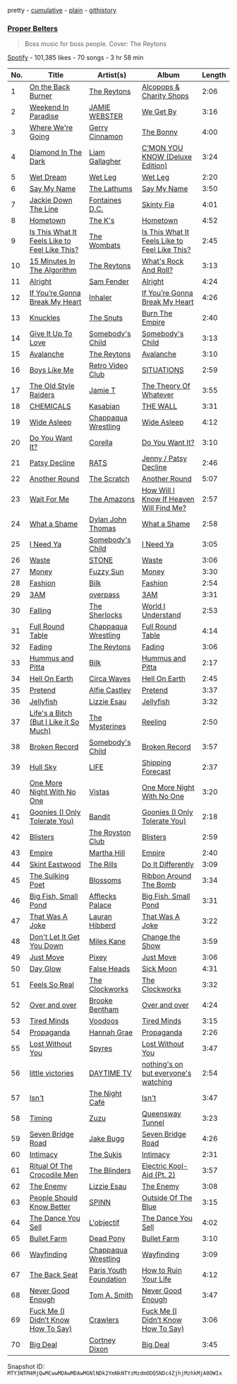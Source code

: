 pretty - [cumulative](/playlists/cumulative/37i9dQZF1DWWjDnew1mOxr.md) - [plain](/playlists/plain/37i9dQZF1DWWjDnew1mOxr) - [githistory](https://github.githistory.xyz/mackorone/spotify-playlist-archive/blob/main/playlists/plain/37i9dQZF1DWWjDnew1mOxr)

### [Proper Belters](https://open.spotify.com/playlist/37i9dQZF1DWWjDnew1mOxr)

> Boss music for boss people\. Cover: The Reytons

[Spotify](https://open.spotify.com/user/spotify) - 101,385 likes - 70 songs - 3 hr 58 min

| No. | Title | Artist(s) | Album | Length |
|---|---|---|---|---|
| 1 | [On the Back Burner](https://open.spotify.com/track/6eczJiyXPukaEhiA6OPPtk) | [The Reytons](https://open.spotify.com/artist/3RHoFGKe6KE3LLml7ujPKJ) | [Alcopops & Charity Shops](https://open.spotify.com/album/5RXX48BI3S6SlvMo1cX5jB) | 2:06 |
| 2 | [Weekend In Paradise](https://open.spotify.com/track/3s7m99pSJk34SFIU3oKUAA) | [JAMIE WEBSTER](https://open.spotify.com/artist/5ugVdZNXtMIj6ECTzGsyqS) | [We Get By](https://open.spotify.com/album/3HP0fAMCGrJOpPfGqRGIDY) | 3:16 |
| 3 | [Where We're Going](https://open.spotify.com/track/19GiPFk1hng2JpuRf00Gno) | [Gerry Cinnamon](https://open.spotify.com/artist/7cpCnhhBIU1gA7EhTFApN1) | [The Bonny](https://open.spotify.com/album/6Ed44ptXyYJQM20Xat64I0) | 4:00 |
| 4 | [Diamond In The Dark](https://open.spotify.com/track/6cWSuPDQT56oPVqWSsNSee) | [Liam Gallagher](https://open.spotify.com/artist/6sN51vEARnAAdBw1IKZ8Q9) | [C’MON YOU KNOW \(Deluxe Edition\)](https://open.spotify.com/album/7IpAa9HvutfL3LsDsgluqY) | 3:24 |
| 5 | [Wet Dream](https://open.spotify.com/track/260Ub1Yuj4CobdISTOBvM9) | [Wet Leg](https://open.spotify.com/artist/2TwOrUcYnAlIiKmVQkkoSZ) | [Wet Leg](https://open.spotify.com/album/0r9awI5WRCZpwk0aVQ4bKO) | 2:20 |
| 6 | [Say My Name](https://open.spotify.com/track/3LIWMXIo6rPoo9Slcd1PaK) | [The Lathums](https://open.spotify.com/artist/6PXYvMeTixxDzYAYugMlbg) | [Say My Name](https://open.spotify.com/album/6ZN13CtDuZ3JAaTB8SFlZv) | 3:50 |
| 7 | [Jackie Down The Line](https://open.spotify.com/track/4DNbKvO9fI8bjnxis4yddk) | [Fontaines D.C.](https://open.spotify.com/artist/3SXwqSqAoBz9WCI9PDQzY6) | [Skinty Fia](https://open.spotify.com/album/1R7vPDuTFeqCGOLj1JwfRH) | 4:01 |
| 8 | [Hometown](https://open.spotify.com/track/2kRuduqaJfLIWGZy5EOBam) | [The K's](https://open.spotify.com/artist/6DlKk9ibc9dCgvyNPGNXdH) | [Hometown](https://open.spotify.com/album/3pWXwphIVPJlFcvuxXvghu) | 4:52 |
| 9 | [Is This What It Feels Like to Feel Like This?](https://open.spotify.com/track/3aVGdoYas2GPVZNLN1IxXY) | [The Wombats](https://open.spotify.com/artist/0Ya43ZKWHTKkAbkoJJkwIB) | [Is This What It Feels Like to Feel Like This?](https://open.spotify.com/album/2YoatZbkNsBRrfmX0pq9Ay) | 2:45 |
| 10 | [15 Minutes In The Algorithm](https://open.spotify.com/track/2FyRW5FCNTKZNoFGHOwHPs) | [The Reytons](https://open.spotify.com/artist/3RHoFGKe6KE3LLml7ujPKJ) | [What's Rock And Roll?](https://open.spotify.com/album/3ypJeqXuihGdO05YJ6PLeD) | 3:13 |
| 11 | [Alright](https://open.spotify.com/track/57BvpyURy7xPYKgbPRaynf) | [Sam Fender](https://open.spotify.com/artist/6zlR5ttMfMNmwf2lecU9Cc) | [Alright](https://open.spotify.com/album/2rUWCf2wXA1PMK3NUckp2p) | 4:24 |
| 12 | [If You’re Gonna Break My Heart](https://open.spotify.com/track/4rd7dRScIJePZmZsHpDHRP) | [Inhaler](https://open.spotify.com/artist/6lyMYewq2SuTFIXgiv7OxH) | [If You’re Gonna Break My Heart](https://open.spotify.com/album/0HINCw0Pfo7xmGaMTXS51l) | 4:26 |
| 13 | [Knuckles](https://open.spotify.com/track/4Ko3NpExzZe0BBDDV6IZc8) | [The Snuts](https://open.spotify.com/artist/4AzAfQNuAyKOFG4DZMsdAo) | [Burn The Empire](https://open.spotify.com/album/4aufPz4ZGcxWHNt2lp2lTf) | 2:40 |
| 14 | [Give It Up To Love](https://open.spotify.com/track/7yzD2cGoxqldX9XvZAEQYT) | [Somebody's Child](https://open.spotify.com/artist/5b84ozqhKiJG9LN1IjVac1) | [Somebody's Child](https://open.spotify.com/album/1OhCkiW1loTo9TmTwX4by8) | 3:13 |
| 15 | [Avalanche](https://open.spotify.com/track/0LIekCgqw0a3Ule7WtPfBJ) | [The Reytons](https://open.spotify.com/artist/3RHoFGKe6KE3LLml7ujPKJ) | [Avalanche](https://open.spotify.com/album/2Rntp0bJx7YKBmV3Kg8wbm) | 3:10 |
| 16 | [Boys Like Me](https://open.spotify.com/track/75VuXKZxXIgoFxVuJSi8MS) | [Retro Video Club](https://open.spotify.com/artist/3QLuhvmgX4ActVP2adB2l3) | [SITUATIONS](https://open.spotify.com/album/6gfhQtGei00j0uin1FSVm5) | 2:59 |
| 17 | [The Old Style Raiders](https://open.spotify.com/track/07wuA7wnqcAEi1pWm9hXYW) | [Jamie T](https://open.spotify.com/artist/3Rsr4Z96O6U3lToOiV3zBh) | [The Theory Of Whatever](https://open.spotify.com/album/5kyMgf8ogldA8iLY9ppyAV) | 3:55 |
| 18 | [CHEMICALS](https://open.spotify.com/track/3bGnizZtJfcuY6ZOoaSMZI) | [Kasabian](https://open.spotify.com/artist/11wRdbnoYqRddKBrpHt4Ue) | [THE WALL](https://open.spotify.com/album/2qN0UtOJpDpdtbW6JoCTAk) | 3:31 |
| 19 | [Wide Asleep](https://open.spotify.com/track/1xpmaqqqyxCzZGPlZnnLyC) | [Chappaqua Wrestling](https://open.spotify.com/artist/5S4qUw22ZF7gTPUEx61SyC) | [Wide Asleep](https://open.spotify.com/album/2DY3DFla02eVvCjHgW6s64) | 4:12 |
| 20 | [Do You Want It?](https://open.spotify.com/track/14Z6bWa5MGCXoRm8JCBxCs) | [Corella](https://open.spotify.com/artist/5LoyxydilSHtcohX3rSRXe) | [Do You Want It?](https://open.spotify.com/album/3r1POBHLDuWzGaIqxtpKL4) | 3:10 |
| 21 | [Patsy Decline](https://open.spotify.com/track/5e0X1BgUtlx8930aZ2QWU0) | [RATS](https://open.spotify.com/artist/0xS02ATWv2azbvKGV4Evc0) | [Jenny / Patsy Decline](https://open.spotify.com/album/7iFb0X7ZlAVkeb917gi2CD) | 2:46 |
| 22 | [Another Round](https://open.spotify.com/track/0ansLolwMuxl8ubtrFCfFe) | [The Scratch](https://open.spotify.com/artist/6BCpGC485tSshwjemmeAmd) | [Another Round](https://open.spotify.com/album/7ksHqKW6Bcf6vAFMJ5mB1D) | 5:07 |
| 23 | [Wait For Me](https://open.spotify.com/track/4iVabnzKwxEKPJApgMbzoG) | [The Amazons](https://open.spotify.com/artist/7243txmysJ4KbRmH8UAMKO) | [How Will I Know If Heaven Will Find Me?](https://open.spotify.com/album/5wtPiwfkmZQSbrMUODMD4f) | 2:57 |
| 24 | [What a Shame](https://open.spotify.com/track/1qTV9vY7G87NEC8waJtT0B) | [Dylan John Thomas](https://open.spotify.com/artist/3cyAuWiMIGwIeimE82NFKb) | [What a Shame](https://open.spotify.com/album/6B45cam0D4Uw3NfleBOPrb) | 2:58 |
| 25 | [I Need Ya](https://open.spotify.com/track/5BYoZQEbn9MO3RrMUSV4DD) | [Somebody's Child](https://open.spotify.com/artist/5b84ozqhKiJG9LN1IjVac1) | [I Need Ya](https://open.spotify.com/album/3DIpkDJyTlnQWH9ToRjjtm) | 3:05 |
| 26 | [Waste](https://open.spotify.com/track/1jDVf3LzkHI2rz5BGveizV) | [STONE](https://open.spotify.com/artist/1br1PqvafIUOis4rBUvv1H) | [Waste](https://open.spotify.com/album/01sJMqpfqlYFMvVF1H0FBj) | 3:06 |
| 27 | [Money](https://open.spotify.com/track/7KllccAHAj97nQPqBlQouV) | [Fuzzy Sun](https://open.spotify.com/artist/40uK7RAJlyEALdLWZ1qNmb) | [Money](https://open.spotify.com/album/19F6Ai9NloBmTqrhcz9N0M) | 3:30 |
| 28 | [Fashion](https://open.spotify.com/track/4SovnusZTVLsnd5SF9nVcZ) | [Bilk](https://open.spotify.com/artist/5ryYQaYPltS7u7tjByRM3K) | [Fashion](https://open.spotify.com/album/4VF6M7rtmO3PCX0PUcB8tx) | 2:54 |
| 29 | [3AM](https://open.spotify.com/track/7q6sN7NKKowCDvPHS0SaCi) | [overpass](https://open.spotify.com/artist/2y3PEaAgTdxYfbyeSXORv8) | [3AM](https://open.spotify.com/album/1Cmfz56eoj4qs3ZMvfvCUx) | 3:31 |
| 30 | [Falling](https://open.spotify.com/track/4U1lnceYei81AcieKqPxIs) | [The Sherlocks](https://open.spotify.com/artist/4SrofCfzlhtiKRAsMfBxV4) | [World I Understand](https://open.spotify.com/album/2ESEsbqDurKc7fCmduKViu) | 2:53 |
| 31 | [Full Round Table](https://open.spotify.com/track/2mX022csmPILfLhGGwctqn) | [Chappaqua Wrestling](https://open.spotify.com/artist/5S4qUw22ZF7gTPUEx61SyC) | [Full Round Table](https://open.spotify.com/album/6gptW1eODnspT3YYkcVfTf) | 4:14 |
| 32 | [Fading](https://open.spotify.com/track/3PTwnUE0HTAvBnhiqFVi9Y) | [The Reytons](https://open.spotify.com/artist/3RHoFGKe6KE3LLml7ujPKJ) | [Fading](https://open.spotify.com/album/0yNfE1sA8oc97MG7DoVRnq) | 3:06 |
| 33 | [Hummus and Pitta](https://open.spotify.com/track/7n6biK1HTuLfsNZv7LVFZa) | [Bilk](https://open.spotify.com/artist/5ryYQaYPltS7u7tjByRM3K) | [Hummus and Pitta](https://open.spotify.com/album/7G2IyVdw8K2clKwdNvAF7v) | 2:17 |
| 34 | [Hell On Earth](https://open.spotify.com/track/5zkVTkQkHV4ygkf4sjicbA) | [Circa Waves](https://open.spotify.com/artist/6hl5k4gLl1p3sjhHcb57t2) | [Hell On Earth](https://open.spotify.com/album/0H19BYgfRBOrW5BXg7yFqH) | 2:45 |
| 35 | [Pretend](https://open.spotify.com/track/4JyTqHzS1hrQO62v0mGRep) | [Alfie Castley](https://open.spotify.com/artist/4t5uGGNiFjujYEEyVVDEwc) | [Pretend](https://open.spotify.com/album/02h2495vFYmNXvFZlFMavz) | 3:37 |
| 36 | [Jellyfish](https://open.spotify.com/track/5QoAoPROnMerJZXHSdCA6U) | [Lizzie Esau](https://open.spotify.com/artist/3E2PKHxfpNa2R6N3RIpa8S) | [Jellyfish](https://open.spotify.com/album/6h0uAe4jR7ej8bFFl5JNhI) | 3:32 |
| 37 | [Life's a Bitch \(But I Like it So Much\)](https://open.spotify.com/track/3pNxB32GZ03zJQ3fmUqsj5) | [The Mysterines](https://open.spotify.com/artist/15QhuBSLfDNECfF8wvxj0M) | [Reeling](https://open.spotify.com/album/1hkGVzxg3aKTSj1B6EMyRh) | 2:50 |
| 38 | [Broken Record](https://open.spotify.com/track/4lJGdVwM01Ia6LNb5EKExD) | [Somebody's Child](https://open.spotify.com/artist/5b84ozqhKiJG9LN1IjVac1) | [Broken Record](https://open.spotify.com/album/2OBZGtnZuaTrD3DBNhmlf0) | 3:57 |
| 39 | [Hull Sky](https://open.spotify.com/track/3KTFknLMGHEH7yaxCjDrS7) | [LIFE](https://open.spotify.com/artist/2NWimAynlyqVUWD4YnJHlC) | [Shipping Forecast](https://open.spotify.com/album/4bDVGO2hYS0Hxe07ilSi9x) | 2:37 |
| 40 | [One More Night With No One](https://open.spotify.com/track/3JJv1LcAO8G2Q19p5GVRlm) | [Vistas](https://open.spotify.com/artist/5YA1c6yVkPnflTLMfOgjzc) | [One More Night With No One](https://open.spotify.com/album/0drCqmAvoy8VdEvzAZoPI7) | 3:20 |
| 41 | [Goonies \(I Only Tolerate You\)](https://open.spotify.com/track/38HNASK1K4hAuLD1BRIQan) | [Bandit](https://open.spotify.com/artist/0D77POYEzzGCwxFGJjfPop) | [Goonies \(I Only Tolerate You\)](https://open.spotify.com/album/53R61BIJ4taXnBztmuLVNH) | 2:18 |
| 42 | [Blisters](https://open.spotify.com/track/1Y8j5sFITgFnRxMtSbWnFr) | [The Royston Club](https://open.spotify.com/artist/5N5jf98OOEf3uAIJpi1deD) | [Blisters](https://open.spotify.com/album/4uoNUCK3k5Xy5ADC5mY7nP) | 2:59 |
| 43 | [Empire](https://open.spotify.com/track/17NF7bFPjLTCyG7mdoU9RN) | [Martha Hill](https://open.spotify.com/artist/4Kc5DsSHbP83BQiY1btHjR) | [Empire](https://open.spotify.com/album/2zauc2kgGB5EB2CjsbPSyC) | 2:40 |
| 44 | [Skint Eastwood](https://open.spotify.com/track/7gMCx5OAvXAN6Mtr5nvyiV) | [The Rills](https://open.spotify.com/artist/2xOzJ4KDhvZrBLCvorstRR) | [Do It Differently](https://open.spotify.com/album/5mi8hQT8Y4RbfSu8l6zaws) | 3:09 |
| 45 | [The Sulking Poet](https://open.spotify.com/track/4RpGkjgHNP8DjB6mp7uvsz) | [Blossoms](https://open.spotify.com/artist/22RISwgVJyZu9lpqAcv1F5) | [Ribbon Around The Bomb](https://open.spotify.com/album/3hf9qJwWDOOjfyNI1esiGG) | 3:34 |
| 46 | [Big Fish, Small Pond](https://open.spotify.com/track/54x9jwJU7a0xUjT1hbFtDi) | [Afflecks Palace](https://open.spotify.com/artist/4IPPxhNko81s8pZsgyYhYW) | [Big Fish, Small Pond](https://open.spotify.com/album/3Z9XtwBfGd68EAyKBGZDao) | 3:31 |
| 47 | [That Was A Joke](https://open.spotify.com/track/6lAYusLNkTuXcKzxkWzdGg) | [Lauran Hibberd](https://open.spotify.com/artist/33ReZaGVb63WaJE68WgWuU) | [That Was A Joke](https://open.spotify.com/album/5sWDf1SnNbtZG4ROx8CzkF) | 3:22 |
| 48 | [Don't Let It Get You Down](https://open.spotify.com/track/4QF5iy2ayntan3pbOfAGKZ) | [Miles Kane](https://open.spotify.com/artist/3M0H4efyA5YcijrKlaKbYn) | [Change the Show](https://open.spotify.com/album/0dI32Mcr4eYerUWYWEuB28) | 3:59 |
| 49 | [Just Move](https://open.spotify.com/track/64fVObugIv5tiWtN6LhCRf) | [Pixey](https://open.spotify.com/artist/0Mwm5rtTYi44wClH4ZXjkI) | [Just Move](https://open.spotify.com/album/1g5uEvVcsGl0nMRjGRcGy6) | 3:06 |
| 50 | [Day Glow](https://open.spotify.com/track/6re1o3rJ5vUZ97HqArXQLa) | [False Heads](https://open.spotify.com/artist/2tZaXwpCHEhoVEBQuRI4vu) | [Sick Moon](https://open.spotify.com/album/0dOCttwqrzhoBngWnuwJCd) | 4:31 |
| 51 | [Feels So Real](https://open.spotify.com/track/3FT6FDtU2POsP0XAcqtAsh) | [The Clockworks](https://open.spotify.com/artist/6Jg3DFzPWX2VIy01oqLGkz) | [The Clockworks](https://open.spotify.com/album/5yy6SxQG6UFCXMP6wDAUJR) | 3:32 |
| 52 | [Over and over](https://open.spotify.com/track/41mJD5RHlzYqnDLOVhX5f6) | [Brooke Bentham](https://open.spotify.com/artist/6c1CljS2C5YB6k7INEUs0A) | [Over and over](https://open.spotify.com/album/5AfjwhZxK3ERoaEuXsVhzt) | 4:24 |
| 53 | [Tired Minds](https://open.spotify.com/track/4ltKJxYykFeDCVLTMIaN8f) | [Voodoos](https://open.spotify.com/artist/5ya7iEj2gouDgi5aFiA1e8) | [Tired Minds](https://open.spotify.com/album/43Q8naoUbm8TNvGrM3ljFD) | 3:15 |
| 54 | [Propaganda](https://open.spotify.com/track/7ySX1sgdBBCzw7WacxCYiS) | [Hannah Grae](https://open.spotify.com/artist/06vyPLBCJLDF8EGgQJEEhV) | [Propaganda](https://open.spotify.com/album/4DypGkmzZGw3chFK6Zh3Pr) | 2:26 |
| 55 | [Lost Without You](https://open.spotify.com/track/7ckvoom2YHogDgVDHG2sF3) | [Spyres](https://open.spotify.com/artist/0gu9FiIFp32jTZSCRhdqFO) | [Lost Without You](https://open.spotify.com/album/6bjbaKvxQUftREKm8amxOe) | 3:47 |
| 56 | [little victories](https://open.spotify.com/track/18YO4r2xH4uayIv4qKwsTl) | [DAYTIME TV](https://open.spotify.com/artist/35ls7qnn5iKLPMT8PnOBy8) | [nothing's on but everyone's watching](https://open.spotify.com/album/2kj0LkKUt9DRZl4dn3nfVd) | 2:54 |
| 57 | [Isn't](https://open.spotify.com/track/5kD48GFbfBOUEXMXyfhnWr) | [The Night Café](https://open.spotify.com/artist/1ShwUjKIwQRaUJij7jgRhp) | [Isn't](https://open.spotify.com/album/6uIUWQiVY2uoHvXT779jdv) | 3:47 |
| 58 | [Timing](https://open.spotify.com/track/3WySGZnIvL3tw7y66xMqNF) | [Zuzu](https://open.spotify.com/artist/4GcpGBggb1BbFfG4jS2Wpm) | [Queensway Tunnel](https://open.spotify.com/album/1frN2kEYXx4azuuOI1pqL6) | 3:23 |
| 59 | [Seven Bridge Road](https://open.spotify.com/track/1pThuAAZYQbi9mJBGhFm9p) | [Jake Bugg](https://open.spotify.com/artist/4hf3caW9H8uFwwbv5pFjcg) | [Seven Bridge Road](https://open.spotify.com/album/2nZyKUC7zSptFMxwCXYK44) | 4:26 |
| 60 | [Intimacy](https://open.spotify.com/track/39EFala3XXRculW4xXJyOg) | [The Sukis](https://open.spotify.com/artist/0z2w2g48teQXR561xEi3zT) | [Intimacy](https://open.spotify.com/album/7zYp5nRE0nSKYryN9BUArc) | 2:31 |
| 61 | [Ritual Of The Crocodile Men](https://open.spotify.com/track/1HqBbNCgZQLmViO7t2q40Y) | [The Blinders](https://open.spotify.com/artist/3Z8Y3Ek99rukRa1Hdo14GE) | [Electric Kool\-Aid \(Pt\. 2\)](https://open.spotify.com/album/30SOrQbrIjobGpkPdLnHMI) | 3:57 |
| 62 | [The Enemy](https://open.spotify.com/track/4yI37d71d5BQ1HMU4W8dCP) | [Lizzie Esau](https://open.spotify.com/artist/3E2PKHxfpNa2R6N3RIpa8S) | [The Enemy](https://open.spotify.com/album/3NVnrjjiPoDxffSvrwwSAa) | 3:08 |
| 63 | [People Should Know Better](https://open.spotify.com/track/4Bpbxr9vcHMeGli1o6kdfP) | [SPINN](https://open.spotify.com/artist/3VRqGLyj4cnRers46I0Yk4) | [Outside Of The Blue](https://open.spotify.com/album/0FF4blsWcpcL8pnUYimqyf) | 3:15 |
| 64 | [The Dance You Sell](https://open.spotify.com/track/2ccm3ZxZcrlLYJu7KCmyVE) | [L'objectif](https://open.spotify.com/artist/7dB5TtNG9BHNj4QCfS0SQg) | [The Dance You Sell](https://open.spotify.com/album/3eKHyyJnvSmh6U0r0xa5V7) | 4:02 |
| 65 | [Bullet Farm](https://open.spotify.com/track/3CTZvBM4GoGazlOfR2aopV) | [Dead Pony](https://open.spotify.com/artist/3lGO6uBIzoFyU6OoGMER1B) | [Bullet Farm](https://open.spotify.com/album/32MwWq9YA4sIKBH95h3hee) | 3:10 |
| 66 | [Wayfinding](https://open.spotify.com/track/1SBkDOflNcFTPGysQJa9gd) | [Chappaqua Wrestling](https://open.spotify.com/artist/5S4qUw22ZF7gTPUEx61SyC) | [Wayfinding](https://open.spotify.com/album/2uKHnwdrCulGi0RdoaJCMl) | 3:09 |
| 67 | [The Back Seat](https://open.spotify.com/track/1ComyGLPB1zuJKeHlP9OrQ) | [Paris Youth Foundation](https://open.spotify.com/artist/0VbV5uXwfAeHwknldpuAYa) | [How to Ruin Your Life](https://open.spotify.com/album/5pTTaAcPkllw9HpZFIfP7x) | 4:12 |
| 68 | [Never Good Enough](https://open.spotify.com/track/1pGqAguykp8zDDqXggYMOg) | [Tom A\. Smith](https://open.spotify.com/artist/6haZIHZVYI79wKvp6FCFML) | [Never Good Enough](https://open.spotify.com/album/1maaBTu2ouZNKanqe8Foap) | 3:47 |
| 69 | [Fuck Me \(I Didn’t Know How To Say\)](https://open.spotify.com/track/07M8tCNuO9RZenyINtp2QB) | [Crawlers](https://open.spotify.com/artist/2xtmoxSauQs0TQFUoHmbfy) | [Fuck Me \(I Didn’t Know How To Say\)](https://open.spotify.com/album/5X1CPvZLeIo8Gmw8gWssUW) | 3:06 |
| 70 | [Big Deal](https://open.spotify.com/track/71V2WDbjwMTVPhbKzX8r0j) | [Cortney Dixon](https://open.spotify.com/artist/1KyaMEHOakwjwLlLYorYYp) | [Big Deal](https://open.spotify.com/album/5aX2YO1amh4g9A20dlnT3T) | 3:45 |

Snapshot ID: `MTY3NTM4MjQwMCwwMDAwMDAwMGNlNDk2YmNkNTYzMzdmODQ5NDc4ZjhjMzhkMjA0OWIx`
